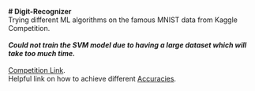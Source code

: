**# Digit-Recognizer** <br>
Trying different ML algorithms on the famous MNIST data from Kaggle Competition.<br><br>
***Could not train the SVM model due to having a large dataset which will take too much time.***<br><br>
[Competition Link](https://www.kaggle.com/c/digit-recognizer/overview).<br>
Helpful link on how to achieve different [Accuracies](https://www.kaggle.com/c/digit-recognizer/discussion/61480#latest-634734).
